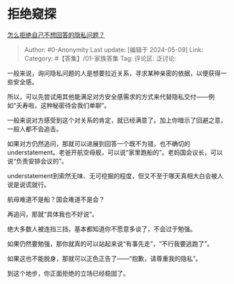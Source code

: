 # 拒绝窥探
[怎么拒绝自己不想回答的隐私问题？](https://www.zhihu.com/question/28540682/answer/3492766998)

> Author: #0-Anonymity
> Last update: [编辑于 2024-05-09]
> Link:
> Category: #【答集】/01-家族答集 
> Tag: 
> 评论区:
> 泛讨论:

一般来说，询问隐私问题的人是想要拉近关系，寻求某种亲密的依据，以便获得一些安全感。

所以，可以先尝试用其他能满足对方安全感需求的方式来代替隐私交付——例如“夭寿啦，这种秘密待会我们单聊”。

一般来说对方感受到这个对关系的肯定，就已经满意了。加上你暗示了回避之意，一般人都不会追击。

如果对方仍然追问，那就可以进展到回答一个既不为错，也不确切的understatement。老爸开航空母舰，可以说“家里跑船的”。老妈国会议长，可以说“负责安排会议的”。

understatement到索然无味、无可挖掘的程度，但又不至于哪天真相大白会被人说是说谎就行。

航母难道不是船？国会难道不是会？

再追问，那就“具体我也不好说”。

绝大多数人被连挡三挡，基本都知道你不愿意多谈了，不会过于勉强。

如果仍然要勉强，那你就真的可以站起来说“有事先走”，“不行我要逃跑了”。

如果这也不能脱身，那就可以正色正告了——“抱歉，请尊重我的隐私”。

到这个地步，你正面拒绝的立场已经稳固了。